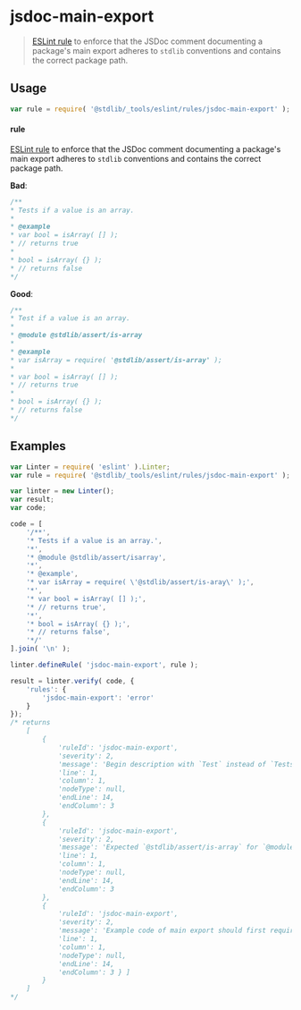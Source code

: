 <!--

@license Apache-2.0

Copyright (c) 2018 The Stdlib Authors.

Licensed under the Apache License, Version 2.0 (the "License");
you may not use this file except in compliance with the License.
You may obtain a copy of the License at

   http://www.apache.org/licenses/LICENSE-2.0

Unless required by applicable law or agreed to in writing, software
distributed under the License is distributed on an "AS IS" BASIS,
WITHOUT WARRANTIES OR CONDITIONS OF ANY KIND, either express or implied.
See the License for the specific language governing permissions and
limitations under the License.

-->

# jsdoc-main-export

> [ESLint rule][eslint-rules] to enforce that the JSDoc comment documenting a package's main export adheres to `stdlib` conventions and contains the correct package path.

<section class="intro">

</section>

<!-- /.intro -->

<section class="usage">

## Usage

```javascript
var rule = require( '@stdlib/_tools/eslint/rules/jsdoc-main-export' );
```

#### rule

[ESLint rule][eslint-rules] to enforce that the JSDoc comment documenting a package's main export adheres to `stdlib` conventions and contains the correct package path.

**Bad**:

<!-- eslint-disable stdlib/jsdoc-main-export -->

```javascript
/**
* Tests if a value is an array.
*
* @example
* var bool = isArray( [] );
* // returns true
*
* bool = isArray( {} );
* // returns false
*/
```

**Good**:

```javascript
/**
* Test if a value is an array.
*
* @module @stdlib/assert/is-array
*
* @example
* var isArray = require( '@stdlib/assert/is-array' );
*
* var bool = isArray( [] );
* // returns true
*
* bool = isArray( {} );
* // returns false
*/
```

</section>

<!-- /.usage -->

<section class="examples">

## Examples

<!-- eslint no-undef: "error" -->

```javascript
var Linter = require( 'eslint' ).Linter;
var rule = require( '@stdlib/_tools/eslint/rules/jsdoc-main-export' );

var linter = new Linter();
var result;
var code;

code = [
    '/**',
    '* Tests if a value is an array.',
    '*',
    '* @module @stdlib/assert/isarray',
    '*',
    '* @example',
    '* var isArray = require( \'@stdlib/assert/is-aray\' );',
    '*',
    '* var bool = isArray( [] );',
    '* // returns true',
    '*',
    '* bool = isArray( {} );',
    '* // returns false',
    '*/'
].join( '\n' );

linter.defineRule( 'jsdoc-main-export', rule );

result = linter.verify( code, {
    'rules': {
        'jsdoc-main-export': 'error'
    }
});
/* returns
    [
        {
            'ruleId': 'jsdoc-main-export',
            'severity': 2,
            'message': 'Begin description with `Test` instead of `Tests`',
            'line': 1,
            'column': 1,
            'nodeType': null,
            'endLine': 14,
            'endColumn': 3
        },
        {
            'ruleId': 'jsdoc-main-export',
            'severity': 2,
            'message': 'Expected `@stdlib/assert/is-array` for `@module` tag, but encountered `@stdlib/assert/isarray`',
            'line': 1,
            'column': 1,
            'nodeType': null,
            'endLine': 14,
            'endColumn': 3
        },
        {
            'ruleId': 'jsdoc-main-export',
            'severity': 2,
            'message': 'Example code of main export should first require `@stdlib/assert/is-array`, but encountered `@stdlib/assert/is-aray`',
            'line': 1,
            'column': 1,
            'nodeType': null,
            'endLine': 14,
            'endColumn': 3 } ]
        }
    ]
*/
```

</section>

<!-- /.examples -->

<!-- Section for related `stdlib` packages. Do not manually edit this section, as it is automatically populated. -->

<section class="related">

</section>

<!-- /.related -->

<!-- Section for all links. Make sure to keep an empty line after the `section` element and another before the `/section` close. -->

<section class="links">

[eslint-rules]: https://eslint.org/docs/developer-guide/working-with-rules

</section>

<!-- /.links -->

